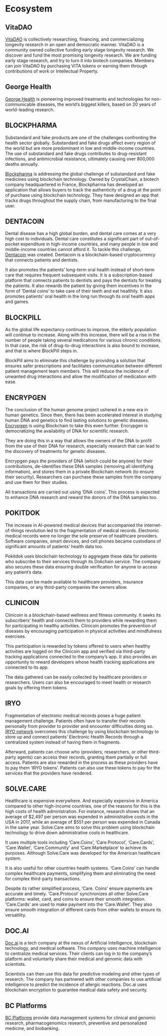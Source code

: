 # Ecosystem

## VitaDAO
[VitaDAO](https://www.vitadao.com/) is collectively researching, financing, and commercializing longevity research in 
an open and democratic manner. VitaDAO is a community owned collective funding early stage longevity research. We 
discover and fund the most 
promising longevity research. We are funding early stage research, and try to turn it into biotech companies. Members can join VitaDAO by purchasing VITA tokens  or earning them through contributions of work or Intellectual Property.

## George Health
[George Health](https://www.george-health.com/) is pioneering improved treatments and technologies for non-communicable diseases, the world’s biggest killers, based on 20 years of world-leading research.

## BLOCKPHARMA

Substandard and fake products are one of the challenges confronting the health sector globally. Substandard and fake drugs affect every region of the world but are more predominant in low and middle-income countries. The use of substandard and fake drugs contributes to drug-resistant infections, and antimicrobial resistance, ultimately causing over 800,000 deaths annually.

[Blockpharma](https://www.blockpharma.com/) is addressing the global challenge of substandard and fake medicines using blockchain technology. Owned by CrystalChain, a biotech company headquartered in France, Blockpharma has developed an application that allows buyers to track the authenticity of a drug at the point of purchase using blockchain technology. They have designed an app that tracks drugs throughout the supply chain, from manufacturing to the final user.

## DENTACOIN

Dental disease has a high global burden, and dental care comes at a very high cost to individuals. Dental care constitutes a significant part of out-of-pocket expenditure in high-income countries, and many people in low and middle-income countries cannot afford it. To tackle this challenge, [Dentacoin](https://dentacoin.com/) was created. Dentacoin is a blockchain-based cryptocurrency that connects patients and dentists.

It also promotes the patients’ long-term oral health instead of short-term care that requires frequent subsequent visits. It is a subscription-based platform that connects patients to dentists and pays the dentists for treating the patients. It also rewards the patient by giving them incentives in the form of ‘Dental coins’ to take care of their teeth and eat healthily. It also promotes patients’ oral health in the long run through its oral health apps and games.

## BLOCKPILL

As the global life expectancy continues to improve, the elderly population will continue to increase. Along with this increase, there will be a rise in the number of people taking several medications for various chronic conditions. In that case, the risk of drug-to-drug interactions is also bound to increase, and that is where BlockPill steps in.

BlockPill aims to eliminate this challenge by providing a solution that ensures safer prescriptions and facilitates communication between different patient management team members. This will reduce the incidence of unwanted drug interactions and allow the modification of medication with ease.

## ENCRYPGEN

The conclusion of the human genome project ushered in a new era in human genetics. Since then, there has been accelerated interest in studying human DNA and genetics to find lasting solutions to genetic diseases. [Encrypgen](https://encrypgen.com/) is using Blockchain to take this even further. Encrypgen is democratizing the availability of DNA for scientific research.

They are doing this in a way that allows the owners of the DNA to profit from the use of their DNA for research, especially research that can lead to the discovery of treatments for genetic diseases.

Encrypgen pays the providers of DNA (which could be anyone) for their contributions, de-identifies these DNA samples (removing all identifying information), and stores them in a private Blockchain network (to ensure their security). Researchers can purchase these samples from the company and use them for their studies.

All transactions are carried out using ‘DNA coins’. This process is expected to enhance DNA research and reward the donors of the DNA samples too.

## POKITDOK

The increase in AI-powered medical devices that accompanied the internet-of-things revolution led to the fragmentation of medical records. Electronic medical records were no longer the sole preserve of healthcare providers. Software companies, smart devices, and cell phones became custodians of significant amounts of patients’ health data too.

Pokitdok uses blockchain technology to aggregate these data for patients who subscribe to their services through its Dokchain service. The company also secures these data ensuring double verification for anyone to access any patient’s data.

This data can be made available to healthcare providers, insurance companies, or any third-party companies the owners allow.

## CLINICOIN

Clinicoin is a blockchain-based wellness and fitness community. It seeks its subscribers’ health and connects them to providers while rewarding them for participating in healthy activities. Clinicoin promotes the prevention of diseases by encouraging participation in physical activities and mindfulness exercises.

This participation is rewarded by tokens offered to users when healthy activities are logged on the Clinicoin app and verified via third-party tracking applications connected to the company’s app. It also provides an opportunity to reward developers whose health tracking applications are connected to its app.

The data gathered can be easily collected by healthcare providers or researchers. Users can also be encouraged to meet health or research goals by offering them tokens.

## IRYO

Fragmentation of electronic medical records poses a huge patient management challenge. Patients often have to transfer their records personally from provider to provider and encounter difficulties doing so. [IRYO network](https://iryo.network/#network) overcomes this challenge by using blockchain technology to store up and connect patients’ Electronic Health Records through a centralized system instead of having them in fragments.

Afterward, patients can choose who (providers, researchers, or other third-party agents) can access their records, granting them partially or full access. Patients are also rewarded in the process as these providers have to pay them ‘IRYO tokens’. Patients can also use these tokens to pay for the services that the providers have rendered.

## SOLVE.CARE

Healthcare is expensive everywhere. And especially expensive in America compared to other high-income countries, one of the reasons for this is the high costs of health administration. For instance, research shows that an average of $2,497 per person was expended in administrative costs in the USA in 2017, while an average of $551 per person was expended in Canada in the same year. Solve.Care aims to solve this problem using blockchain technology to drive down administrative costs in healthcare.

It uses multiple tools including ‘Care.Coins’, ‘Care.Protocol’, ‘Care.Cards’, ‘Care.Wallet’, ‘Care.Community’ and ‘Care.Marketplace’ to achieve its purposes. Although Solve.Care was developed for the American healthcare system.

It is also useful for other countries health systems. ‘Care.Coins’ can handle complex healthcare payments, simplifying them and eliminating the need for complex third-party transactions.

Despite its rather simplified process, ‘Care. Coins’ ensure payments are accurate and timely. ‘Care.Protocol’ synchronizes all other Solve.Care platforms: wallet, card, and coins to ensure their smooth integration. ‘Care.Cards’ are used to make payment into the ‘Care.Wallet’. They also ensure smooth integration of different cards from other wallets to ensure its versatility.

## DOC.AI

[Doc.ai](https://doc.ai/) is a tech company at the nexus of Artificial Intelligence, blockchain technology, and medical software. This company uses machine intelligence to centralize medical services. Their clients can log in to the company’s platform and voluntarily share their medical and genomic data with scientists.

Scientists can then use this data for predictive modeling and other types of research. The company has partnered with other companies to use artificial intelligence to predict the incidence of allergic reactions. Doc.ai uses blockchain encryption to guarantee medical data safety and security.

## BC Platforms

[BC Platforms](https://www.bcplatforms.com/) provide data management systems for clinical and genomic research, pharmacogenomics research, 
preventive and personalized medicine, and biobanking.
